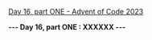 [Day 16, part ONE - Advent of Code 2023](https://adventofcode.com/2023/day/16)

**--- Day 16, part ONE : XXXXXX ---**

